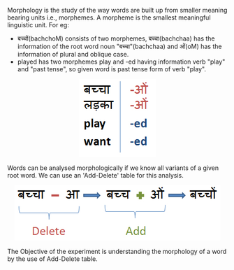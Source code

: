 Morphology is the study of the way words are built up from smaller meaning bearing units i.e., morphemes. A morpheme is the smallest meaningful linguistic unit. For eg:

- बच्चों(bachchoM) consists of two morphemes, बच्चा(bachchaa) has the information of the root word noun "बच्चा"(bachchaa) and ओं(oM) has the information of plural and oblique case.
- played has two morphemes play and -ed having information verb "play" and "past tense", so given word is past tense form of verb "play".

<p style="text-align: center;"><img src="images/a.jpg"></p>

Words can be analysed morphologically if we know all variants of a given root word. We can use an 'Add-Delete' table for this analysis.

<p style="text-align: center;"><img src="images/b.jpg"></p>


The Objective of the experiment is understanding the morphology of a word by the use of Add-Delete table.
